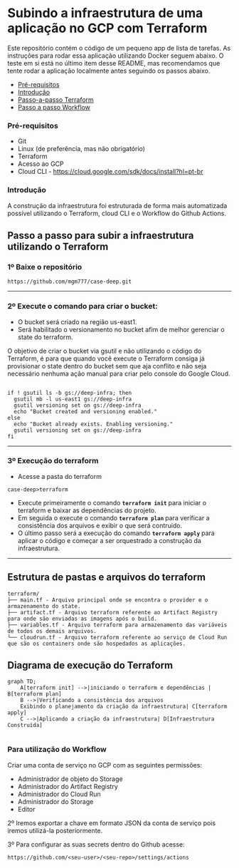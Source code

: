 # Subindo a infraestrutura de uma aplicação no GCP com Terraform

Este repositório contém o código de um pequeno app de lista de tarefas. As instruções para rodar essa aplicação utilizando Docker seguem abaixo. O teste em si está no último item desse README, mas recomendamos que tente rodar a aplicação localmente antes seguindo os passos abaixo.

<!--ts-->
  * [Pré-requisitos](#prerequisites)
  * [Introdução](#introduction)
  * [Passo-a-passo Terraform](#step-by-step)
  * [Passo a passo Workflow](#Workflow)
<!--te-->

### Pré-requisitos<a name="prerequisites"></a>

- Git
- Linux (de preferência, mas não obrigatório)
- Terraform
- Acesso ao GCP
- Cloud CLI - https://cloud.google.com/sdk/docs/install?hl=pt-br

### Introdução<a name="introduction"></a>

A construção da infraestrutura foi estruturada de forma mais automatizada possível utilizando o Terraform, cloud CLI e o Workflow do Github Actions.

## Passo a passo para subir a infraestrutura utilizando o Terraform <a name="step-by-step"></a>

### 1º Baixe o repositório

```
https://github.com/mgm777/case-deep.git

```
---

### 2º Execute o comando para criar o bucket:
 - O bucket será criado na região us-east1.
 - Será habilitado o versionamento no bucket afim de melhor gerenciar o state do terraform.

O objetivo de criar o bucket via gsutil e não utilizando o código do Terraform, é para que quando você execute o Terraform consiga já provisionar o state dentro do bucket sem que aja conflito e não seja necessário nenhuma ação manual para criar pelo console do Google Cloud.
```

if ! gsutil ls -b gs://deep-infra; then
  gsutil mb -l us-east1 gs://deep-infra
  gsutil versioning set on gs://deep-infra
  echo "Bucket created and versioning enabled."
else
  echo "Bucket already exists. Enabling versioning."
  gsutil versioning set on gs://deep-infra
fi

```
---
### 3º Execução do terraform

- Acesse a pasta do terraform 
 ```
 case-deep>terraform
 ```
 - Execute primeiramente o comando <b> ```terraform init``` </b> para iniciar o terraform e baixar as dependências do projeto.
 - Em seguida o execute o comando <b> ```terraform plan``` </b> para verificar a consistência dos arquivos e exibir o que será contruído.
 - O último passo será a execução do comando <b> ```terraform apply``` </b>para aplicar o código e começar a ser orquestrado a construção da infraestrutura.

---

## Estrutura de pastas e arquivos do terraform

```
terraform/
├── main.tf - Arquivo principal onde se encontra o provider e o armazenamento do state.
├── artifact.tf - Arquivo terraform referente ao Artifact Registry para onde são enviadas as imagens após o build.
├── variables.tf - Arquivo terraform para armazenamento das variáveis de todos os demais arquivos.
└── cloudrun.tf - Arquivo terraform referente ao serviço de Cloud Run que são os containers onde são hospedados as aplicações.
```

 ## Diagrama de execução do Terraform 

```mermaid
graph TD;
    A[terraform init] -->|iniciando o terraform e dependências | B[terraform plan]
    B -->|Verificando a consistência dos arquivos
    Exibindo o planejamento da criação da infraestrutura| C[terraform apply]
    C -->|Aplicando a criação da infraestrutura| D[Infraestrutura Construída]


```

### Para utilização do Workflow<a name="Workflow"></a>

Criar uma conta de serviço no GCP com as seguintes permissões:
  - Administrador de objeto do Storage
  - Administrador do Artifact Registry
  - Administrador do Cloud Run
  - Administrador do Storage
  - Editor

2º Iremos exportar a chave em formato JSON da conta de serviço pois iremos utilizá-la posteriormente.

3º Para configurar as suas secrets dentro do Github acesse:




```
https://github.com/<seu-user>/<seu-repo>/settings/actions

```


